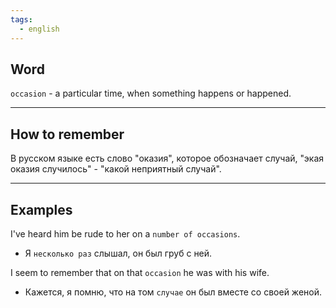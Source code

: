 ```yaml
---
tags:
  - english
---
```

## Word

`occasion` - a particular time, when something happens or happened.

---
## How to remember

В русском языке есть слово "оказия", которое обозначает случай, "экая оказия случилось" - "какой неприятный случай".

---
## Examples

I've heard him be rude to her on a `number of occasions`.
- Я `несколько раз` слышал, он был груб с ней.

I seem to remember that on that `occasion` he was with his wife.
- Кажется, я помню, что на том `случае` он был вместе со своей женой.
